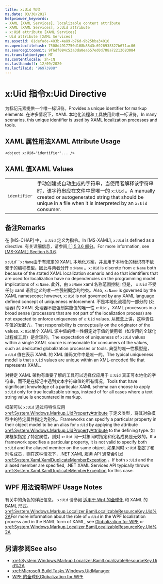 ```yaml
---
title: x:Uid 指令
ms.date: 03/30/2017
helpviewer_keywords:
- XAML [XAML Services], localizable content attribute
- XAML [XAML Services], x:Uid attribute
- x:Uid attribute [XAML Services]
- Uid attribute [XAML Services]
ms.assetid: 81defade-483b-4a89-b76d-9b25bba34010
ms.openlocfilehash: 7508d4917750d108b8843c6926938327b671ac06
ms.sourcegitcommit: 9f6df084c53a3da0ea657ed0d708a72213683084
ms.translationtype: MT
ms.contentlocale: zh-CN
ms.lasthandoff: 12/09/2020
ms.locfileid: "96973908"
---
```

# <a name="xuid-directive"></a><span data-ttu-id="37400-102">x:Uid 指令</span><span class="sxs-lookup"><span data-stu-id="37400-102">x:Uid Directive</span></span>

<span data-ttu-id="37400-103">为标记元素提供一个唯一标识符。</span><span class="sxs-lookup"><span data-stu-id="37400-103">Provides a unique identifier for markup elements.</span></span> <span data-ttu-id="37400-104">在许多情况下，XAML 本地化流程和工具使用此唯一标识符。</span><span class="sxs-lookup"><span data-stu-id="37400-104">In many scenarios, this unique identifier is used by XAML localization processes and tools.</span></span>

## <a name="xaml-attribute-usage"></a><span data-ttu-id="37400-105">XAML 属性用法</span><span class="sxs-lookup"><span data-stu-id="37400-105">XAML Attribute Usage</span></span>

```xaml
<object x:Uid="identifier"... />
```

## <a name="xaml-values"></a><span data-ttu-id="37400-106">XAML 值</span><span class="sxs-lookup"><span data-stu-id="37400-106">XAML Values</span></span>

|||
|-|-|
|`identifier`|<span data-ttu-id="37400-107">手动创建或自动生成的字符串，当使用者解释该字符串时，该字符串应在文件中是唯一的 `x:Uid` 。</span><span class="sxs-lookup"><span data-stu-id="37400-107">A manually created or autogenerated string that should be unique in a file when it is interpreted by an `x:Uid` consumer.</span></span>|

## <a name="remarks"></a><span data-ttu-id="37400-108">备注</span><span class="sxs-lookup"><span data-stu-id="37400-108">Remarks</span></span>

<span data-ttu-id="37400-109">在 [MS-CHAP] 中， `x:Uid` 定义为指令。</span><span class="sxs-lookup"><span data-stu-id="37400-109">In [MS-XAML], `x:Uid` is defined as a directive.</span></span> <span data-ttu-id="37400-110">有关详细信息，请参阅[ \[ \] 5.3.6 部分](/previous-versions/msp-n-p/ff650760(v=pandp.10))。</span><span class="sxs-lookup"><span data-stu-id="37400-110">For more information, see [\[MS-XAML\] Section 5.3.6](/previous-versions/msp-n-p/ff650760(v=pandp.10)).</span></span>

<span data-ttu-id="37400-111">`x:Uid``x:Name`由于有规定的 XAML 本地化方案，并且用于本地化的标识符不依赖于的编程模型，因此与两者分开 `x:Name` 。</span><span class="sxs-lookup"><span data-stu-id="37400-111">`x:Uid` is discrete from `x:Name` both because of the stated XAML localization scenario and so that identifiers that are used for localization have no dependencies on the programming model implications of `x:Name`.</span></span> <span data-ttu-id="37400-112">此外，由 `x:Name` xaml 名称范围控制; 但是， `x:Uid` 不受任何 xaml 语言定义的唯一性强制概念的约束。</span><span class="sxs-lookup"><span data-stu-id="37400-112">Also, `x:Name` is governed by the XAML namescope; however, `x:Uid` is not governed by any XAML language defined concept of uniqueness enforcement.</span></span> <span data-ttu-id="37400-113">不是本地化流程的一部分的 (处理器) 的 XAML 处理器不应强制实施值的唯一性 `x:Uid` 。</span><span class="sxs-lookup"><span data-stu-id="37400-113">XAML processors in a broad sense (processors that are not part of the localization process) are not expected to enforce uniqueness of `x:Uid` values.</span></span> <span data-ttu-id="37400-114">从概念上讲，这种责任在值的发起方。</span><span class="sxs-lookup"><span data-stu-id="37400-114">That responsibility is conceptually on the originator of the values.</span></span> <span data-ttu-id="37400-115">`x:Uid`单个 XAML 源中值的唯一性假定对于值的使用者（如专用的全球化过程或工具）是合理的。</span><span class="sxs-lookup"><span data-stu-id="37400-115">The expectation of uniqueness of `x:Uid` values within a single XAML source is reasonable for consumers of the values, such as dedicated globalization processes or tools.</span></span> <span data-ttu-id="37400-116">典型的唯一性模型是， `x:Uid` 值在表示 XAML 的 XML 编码文件中是唯一的。</span><span class="sxs-lookup"><span data-stu-id="37400-116">The typical uniqueness model is that `x:Uid` values are unique within an XML-encoded file that represents XAML.</span></span>

<span data-ttu-id="37400-117">对特定 XAML 架构有重要了解的工具可以选择仅应用于 `x:Uid` 真正可本地化的字符串，而不是在标记中遇到文本字符串值的所有情况。</span><span class="sxs-lookup"><span data-stu-id="37400-117">Tools that have significant knowledge of a particular XAML schema can choose to apply `x:Uid` only for true localizable strings, instead of for all cases where a text string value is encountered in markup.</span></span>

<span data-ttu-id="37400-118">框架可以 `x:Uid` 通过将特性应用 <xref:System.Windows.Markup.UidPropertyAttribute> 于定义类型，将其对象模型中的特定属性指定为别名。</span><span class="sxs-lookup"><span data-stu-id="37400-118">Frameworks can specify a particular property in their object model to be an alias for `x:Uid` by applying the attribute <xref:System.Windows.Markup.UidPropertyAttribute> to the defining type.</span></span> <span data-ttu-id="37400-119">如果框架指定了特定属性，则对 `x:Uid` 同一对象同时指定和化名成员是无效的。</span><span class="sxs-lookup"><span data-stu-id="37400-119">If a framework specifies a particular property, it is not valid to specify both `x:Uid` and the aliased member on the same object.</span></span> <span data-ttu-id="37400-120">如果同时 `x:Uid` 指定了和别名成员，则在这种情况下，.NET XAML 服务 API 通常会引发 <xref:System.Xaml.XamlDuplicateMemberException> 。</span><span class="sxs-lookup"><span data-stu-id="37400-120">If both `x:Uid` and the aliased member are specified, .NET XAML Services API typically throws <xref:System.Xaml.XamlDuplicateMemberException> for this case.</span></span>

## <a name="wpf-usage-notes"></a><span data-ttu-id="37400-121">WPF 用法说明</span><span class="sxs-lookup"><span data-stu-id="37400-121">WPF Usage Notes</span></span>

<span data-ttu-id="37400-122">有关中的角色的详细信息， `x:Uid` 请参阅 [适用于 Wpf 的全球化](../framework/wpf/advanced/globalization-for-wpf.md) 和 XAML 的 BAML 形式。 <xref:System.Windows.Markup.Localizer.BamlLocalizableResourceKey.Uid%2A></span><span class="sxs-lookup"><span data-stu-id="37400-122">For more information about the role of `x:Uid` in the WPF localization process and in the BAML form of XAML, see [Globalization for WPF](../framework/wpf/advanced/globalization-for-wpf.md) or <xref:System.Windows.Markup.Localizer.BamlLocalizableResourceKey.Uid%2A></span></span>

## <a name="see-also"></a><span data-ttu-id="37400-123">另请参阅</span><span class="sxs-lookup"><span data-stu-id="37400-123">See also</span></span>

- <xref:System.Windows.Markup.Localizer.BamlLocalizableResourceKey.Uid%2A>
- <xref:Microsoft.Build.Tasks.Windows.UidManager>
- [<span data-ttu-id="37400-124">WPF 的全球化</span><span class="sxs-lookup"><span data-stu-id="37400-124">Globalization for WPF</span></span>](../framework/wpf/advanced/globalization-for-wpf.md)
